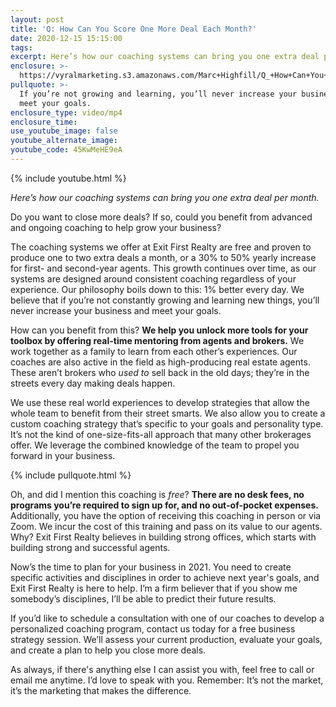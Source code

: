 ```yaml
---
layout: post
title: 'Q: How Can You Score One More Deal Each Month?'
date: 2020-12-15 15:15:00
tags:
excerpt: Here’s how our coaching systems can bring you one extra deal per month.
enclosure: >-
  https://vyralmarketing.s3.amazonaws.com/Marc+Highfill/Q_+How+Can+You+Score+One+More+Deal+Each+Month_+(1).mp4
pullquote: >-
  If you’re not growing and learning, you’ll never increase your business and
  meet your goals.
enclosure_type: video/mp4
enclosure_time:
use_youtube_image: false
youtube_alternate_image:
youtube_code: 45KwMeHE9eA
---
```


{% include youtube.html %}

*Here’s how our coaching systems can bring you one extra deal per month.&nbsp;*

Do you want to close more deals? If so, could you benefit from advanced and ongoing coaching to help grow your business?&nbsp;

The coaching systems we offer at Exit First Realty are free and proven to produce one to two extra deals a month, or a 30% to 50% yearly increase for first- and second-year agents. This growth continues over time, as our systems are designed around consistent coaching regardless of your experience. Our philosophy boils down to this: 1% better every day. We believe that if you’re not constantly growing and learning new things, you’ll never increase your business and meet your goals.&nbsp;

How can you benefit from this? **We help you unlock more tools for your toolbox by offering real-time mentoring from agents and brokers.** We work together as a family to learn from each other’s experiences. Our coaches are also active in the field as high-producing real estate agents. These aren’t brokers who *used to* sell back in the old days; they’re in the streets every day making deals happen.

We use these real world experiences to develop strategies that allow the whole team to benefit from their street smarts. We also allow you to create a custom coaching strategy that’s specific to your goals and personality type. It’s not the kind of one-size-fits-all approach that many other brokerages offer. We leverage the combined knowledge of the team to propel you forward in your business.&nbsp;

{% include pullquote.html %}

Oh, and did I mention this coaching is *free*? **There are no desk fees, no programs you’re required to sign up for, and no out-of-pocket expenses.** Additionally, you have the option of receiving this coaching in person or via Zoom. We incur the cost of this training and pass on its value to our agents. Why? Exit First Realty believes in building strong offices, which starts with building strong and successful agents.&nbsp;

Now’s the time to plan for your business in 2021. You need to create specific activities and disciplines in order to achieve next year's goals, and Exit First Realty is here to help. I’m a firm believer that if you show me somebody’s disciplines, I’ll be able to predict their future results.&nbsp;

If you’d like to schedule a consultation with one of our coaches to develop a personalized coaching program, contact us today for a free business strategy session. We’ll assess your current production, evaluate your goals, and create a plan to help you close more deals.&nbsp;

As always, if there's anything else I can assist you with, feel free to call or email me anytime. I’d love to speak with you. Remember: It’s not the market, it’s the marketing that makes the difference.&nbsp;
